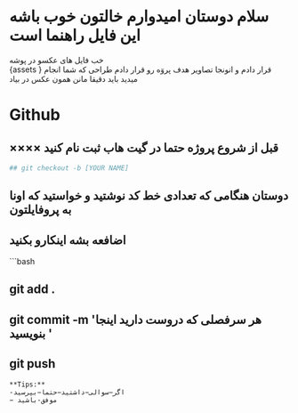# سلام دوستان امیدوارم خالتون خوب باشه این فایل راهنما است 
خب فایل های عکسو در پوشه  
{assets }
قرار دادم و انونجا تصاویر هدف پروٓه رو قرار دادم 
طراحی که شما انجام میدید باید دقیقا مانن همون عکس در بیاد 
# Github  
## ×××× قبل از شروع پروژه حتما در گیت هاب ثبت نام کنید 
```bash
## git checkout -b [YOUR NAME] 
````
## دوستان هنگامی که تعدادی خط کد نوشتید و خواستید که اونا به پروفایلتون 
## اضافعه بشه اینکارو بکنید 
‍‍‍```bash
## git add .
## git commit -m 'هر سرفصلی که دروست دارید اینجا بنویسید '
## git push 
````
**Tips:**
-اگر−سوالی−داشتید−حتما−بپرسید  
− موفق-باشید  
 
